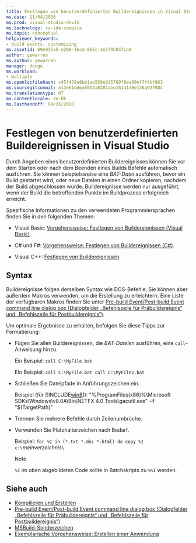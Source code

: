 ```yaml
---
title: Festlegen von benutzerdefinierten Buildereignissen in Visual Studio
ms.date: 11/04/2016
ms.prod: visual-studio-dev15
ms.technology: vs-ide-compile
ms.topic: conceptual
helpviewer_keywords:
- build events, customizing
ms.assetid: 69e935a5-e208-4bcd-865c-3e5f9b047ca8
author: gewarren
ms.author: gewarren
manager: douge
ms.workload:
- multiple
ms.openlocfilehash: c45f439a8bb1ae559e915769f8ea89ef7f4bf863
ms.sourcegitcommit: e13e61ddea6032a8282abe16131d9e136a927984
ms.translationtype: HT
ms.contentlocale: de-DE
ms.lasthandoff: 04/26/2018
---
```

# <a name="specify-custom-build-events-in-visual-studio"></a>Festlegen von benutzerdefinierten Buildereignissen in Visual Studio

Durch Angeben eines benutzerdefinierten Buildereignisses können Sie vor dem Starten oder nach dem Beenden eines Builds Befehle automatisch ausführen. Sie können beispielsweise eine *BAT-Datei* ausführen, bevor ein Build gestartet wird, oder neue Dateien in einen Ordner kopieren, nachdem der Build abgeschlossen wurde. Buildereignisse werden nur ausgeführt, wenn der Build die betreffenden Punkte im Buildprozess erfolgreich erreicht.

 Spezifische Informationen zu den verwendeten Programmiersprachen finden Sie in den folgenden Themen:

-   Visual Basic: [Vorgehensweise: Festlegen von Buildereignissen (Visual Basic)](../ide/how-to-specify-build-events-visual-basic.md).

-   C# und F#: [Vorgehensweise: Festlegen von Buildereignissen (C#)](../ide/how-to-specify-build-events-csharp.md).

-   Visual C++: [Festlegen von Buildereignissen](/cpp/ide/specifying-build-events).

## <a name="syntax"></a>Syntax

Buildereignisse folgen derselben Syntax wie DOS-Befehle, Sie können aber außerdem Makros verwenden, um die Erstellung zu erleichtern. Eine Liste der verfügbaren Makros finden Sie unter [Pre-build Event/Post-build Event command line dialog box (Dialogfelder „Befehlszeile für Präbuildereignis“ und „Befehlszeile für Postbuildereignis“)](../ide/reference/pre-build-event-post-build-event-command-line-dialog-box.md).

 Um optimale Ergebnisse zu erhalten, befolgen Sie diese Tipps zur Formatierung:

-   Fügen Sie allen Buildereignissen, die *BAT-Dateien* ausführen, eine `call`-Anweisung hinzu.

     Ein Beispiel: `call C:\MyFile.bat`

     Ein Beispiel: `call C:\MyFile.bat call C:\MyFile2.bat`

-   Schließen Sie Dateipfade in Anführungszeichen ein.

     Beispiel (für [!INCLUDE[win8](../debugger/includes/win8_md.md)]): "%ProgramFiles(x86)%\Microsoft SDKs\Windows\v8.0A\Bin\NETFX 4.0 Tools\gacutil.exe" -if "$(TargetPath)"

-   Trennen Sie mehrere Befehle durch Zeilenumbrüche.

-   Verwenden Sie Platzhalterzeichen nach Bedarf.

     Beispiel: `for %I in (*.txt *.doc *.html) do copy %I c:\`*meinverzeichnis*`\`

    > [!NOTE]
    >  `%I` im oben abgebildeten Code sollte in Batchskripts zu `%%I` werden.

## <a name="see-also"></a>Siehe auch

- [Kompilieren und Erstellen](../ide/compiling-and-building-in-visual-studio.md)
- [Pre-build Event/Post-build Event command line dialog box (Dialogfelder „Befehlszeile für Präbuildereignis“ und „Befehlszeile für Postbuildereignis“)](../ide/reference/pre-build-event-post-build-event-command-line-dialog-box.md)
- [MSBuild-Sonderzeichen](../msbuild/msbuild-special-characters.md)
- [Exemplarische Vorgehensweise: Erstellen einer Anwendung](../ide/walkthrough-building-an-application.md)
